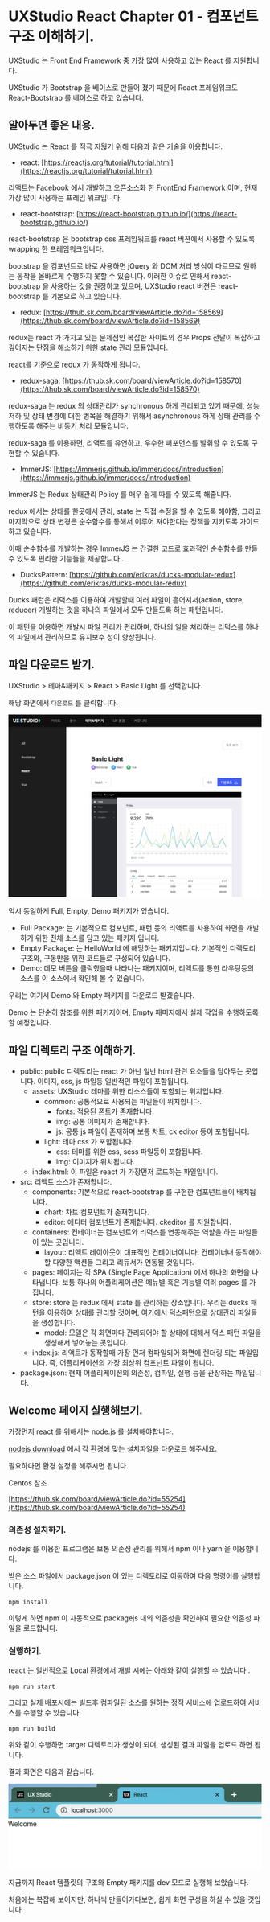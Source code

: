 # UXStudio React Chapter 01 - 컴포넌트 구조 이해하기.

UXStudio 는 Front End Framework 중 가장 많이 사용하고 있는 React 를 지원합니다.

UXStudio 가 Bootstrap 을 베이스로 만들어 졌기 때문에 React 프레임워크도 React-Bootstrap 를 베이스로 하고 있습니다.

## 알아두면 좋은 내용.

UXStudio 는 React 를 적극 지웒기 위해 다음과 같은 기술을 이용합니다.

- react: [https://reactjs.org/tutorial/tutorial.html](https://reactjs.org/tutorial/tutorial.html)

리액트는 Facebook 에서 개발하고 오픈소스화 한 FrontEnd Framework 이며, 현재 가장 많이 사용하는 프레임 워크입니다.

- react-bootstrap: [https://react-bootstrap.github.io/](https://react-bootstrap.github.io/)

react-bootstrap 은 bootstrap css 프레임워크를 react 버젼에서 사용할 수 있도록 wrapping 한 프레임워크입니다.

bootstrap 을 컴포넌트로 바로 사용하면 jQuery 와 DOM 처리 방식이 다르므로 원하는 동작을 올바르게 수행하지 못할 수 있습니다. 이러한 이슈로 인해서 react-bootstrap 을 사용하는 것을 권장하고 있으며, UXStudio react 버젼은 react-bootstrap 를 기본으로 하고 있습니다.

- redux: [https://thub.sk.com/board/viewArticle.do?id=158569](https://thub.sk.com/board/viewArticle.do?id=158569)

redux는 react 가 가지고 있는 문제점인 복잡한 사이트의 경우 Props 전달이 복잡하고 깊어지는 단점을 해소하기 위한 state 관리 모듈입니다.

react를 기준으로 redux 가 동작하게 됩니다.

- redux-saga: [https://thub.sk.com/board/viewArticle.do?id=158570](https://thub.sk.com/board/viewArticle.do?id=158570)

redux-saga 는 redux 의 상태관리가 synchronous 하게 관리되고 있기 때문에, 성능 저하 및 상태 변경에 대한 병목을 해결하기 위해서 asynchronous 하게 상태 관리를 수행하도록 해주는 비동기 처리 모듈입니다.

redux-saga 를 이용하면, 리액트를 유연하고, 우수한 퍼포먼스를 발휘할 수 있도록 구현할 수 있습니다.

- ImmerJS: [https://immerjs.github.io/immer/docs/introduction](https://immerjs.github.io/immer/docs/introduction)

ImmerJS 는 Redux 상태관리 Policy 를 매우 쉽게 따를 수 있도록 해줍니다.

redux 에서는 상태를 한곳에서 관리, state 는 직접 수정을 할 수 없도록 해야함, 그리고 마지막으로 상태 변경은 순수함수를 통해서 이루어 져야한다는 정책을 지키도록 가이드 하고 있습니다.

이때 순수함수를 개발하는 경우 ImmerJS 는 간결한 코드로 효과적인 순수함수를 만들 수 있도록 편리한 기능들을 제공합니다 .

- DucksPattern: [https://github.com/erikras/ducks-modular-redux](https://github.com/erikras/ducks-modular-redux)

Ducks 패턴은 리덕스를 이용하여 개발할때 여러 파일이 흩어져서(action, store, reducer) 개발하는 것을 하나의 파일에서 모두 만들도록 하는 패턴입니다.

이 패턴을 이용하면 개발시 파일 관리가 편리하며, 하나의 일을 처리하는 리덕스를 하나의 파일에서 관리하므로 유지보수 성이 향상됩니다.

## 파일 다운로드 받기.

UXStudio > 테마&패키지 > React > Basic Light 를 선택합니다.

해당 화면에서 `다운로드` 를 클릭합니다.

![uxstd-react01.png](./imgs/uxstd-react01.png)

억시 동일하게 Full, Empty, Demo 패키지가 있습니다.

- Full Package: 는 기본적으로 컴포넌트, 패턴 등의 리액트를 사용하여 화면을 개발하기 위한 전체 소스를 담고 있는 패키지 입니다.
- Empty Package: 는 HelloWorld 에 해당하는 패키지입니다. 기본적인 디렉토리 구조와, 구동만을 위한 코드들로 구성되어 있습니다.
- Demo: 데모 버튼을 클릭했을때 나타나는 패키지이며, 리액트를 통한 라우팅등의 소스를 이 소스에서 확인해 볼 수 있습니다.

우리는 여기서 Demo 와 Empty 패키지를 다운로드 받겠습니다.

Demo 는 단순히 참조를 위한 패키지이며, Empty 패미지에서 실제 작업을 수행하도록 할 예정입니다.

## 파일 디렉토리 구조 이해하기.

- public: pubilc 디렉토리는 react 가 아닌 일반 html 관련 요소들을 담아두는 곳입니다. 이미지, css, js 파일등 일반적인 파일이 포함됩니다.
  - assets: UXStudio 테마를 위한 리소스들이 포함되는 위치입니다.
    - common: 공통적으로 사용되는 파일들이 위치합니다.
      - fonts: 적용된 폰트가 존재합니다.
      - img: 공통 이미지가 존재합니다.
      - js: 공통 js 파일이 존재하며 보통 차트, ck editor 등이 포함됩니다.
    - light: 테마 css 가 포함됩니다.
      - css: 테마를 위한 css, scss 파일등이 포함됩니다.
      - img: 이미지가 위치됩니다.
  - index.html: 이 파일은 react 가 가장먼저 로드하는 파일입니다.
- src: 리액트 소스가 존재합니다.
  - components: 기본적으로 react-bootstrap 를 구현한 컴포넌트들이 배치됩니다.
    - chart: 차트 컴포넌트가 존재합니다.
    - editor: 에디터 컴포넌트가 존재합니다. ckeditor 를 지원합니다.
  - containers: 컨테이너는 컴포넌트와 리덕스를 연동해주는 역할을 하는 파일들이 있는 곳입니다.
    - layout: 리액트 레이아웃이 대표적인 컨테이너이니다. 컨테이너내 동작해야할 다양한 액션들 그리고 리듀서가 연동될 것입니다.
  - pages: 페이지는 각 SPA (Single Page Application) 에서 하나의 화면을 나타냅니다. 보통 하나의 어플리케이션은 메뉴별 혹은 기능별 여러 pages 를 가집니다.
  - store: store 는 redux 에서 state 를 관리하는 장소입니다. 우리는 ducks 패턴을 이용하여 상태를 관리할 것이며, 여기에서 덕스패턴으로 상태관리 파일들을 생성합니다.
    - model: 모델은 각 화면마다 관리되어야 할 상태에 대해서 덕스 패턴 파일을 생성해서 넣어놓는 곳입니다.
  - index.js: 리액트가 동작할때 가장 먼저 컴파일되어 화면에 렌더링 되는 파일입니다. 즉, 어플리케이션의 가장 최상위 컴포넌트 파일이 됩니다.
- package.json: 현재 어플리케이션의 의존성, 컴파일, 실행 등을 관장하는 파일입니다.

## Welcome 페이지 실행해보기.

가장먼저 react 를 위해서는 node.js 를 설치해야합니다.

[nodejs download](https://nodejs.org/ko/download/) 에서 각 환경에 맞는 설치파일을 다운로드 해주세요.

필요하다면 환경 설정을 해주시면 됩니다.

Centos 참조

[https://thub.sk.com/board/viewArticle.do?id=55254](https://thub.sk.com/board/viewArticle.do?id=55254)

### 의존성 설치하기.

nodejs 를 이용한 프로그램은 보통 의존성 관리를 위해서 npm 이나 yarn 을 이용합니다.

받은 소스 파일에서 package.json 이 있는 디렉토리로 이동하여 다음 명령어를 실행합니다.

```
npm install
```

이렇게 하면 npm 이 자동적으로 packagejs 내의 의존성을 확인하여 필요한 의존성 파일을 로드합니다.



### 실행하기.

react 는 일반적으로 Local 환경에서 개빌 시에는 아래와 같이 실행할 수 있습니다 .

```
npm run start
```

그리고 실제 배포시에는 빌드후 컴파일된 소스를 원하는 정적 서비스에 업로드하여 서비스를 수행할 수 있습니다.

```
npm run build
```

위와 같이 수행하면 target 디렉토리가 생성이 되며, 생성된 결과 파일을 업로드 하면 됩니다.

결과 화면은 다음과 같습니다.

![uxstd-react02.png](./imgs/uxstd-react02.png)

지금까지 React 템플릿의 구조와 Empty 패키지를 dev 모드로 실행해 보았습니다.

처음에는 복잡해 보이지만, 하나씩 만들어가다보면, 쉽게 화면 구성을 하실 수 있을 것입니다.
